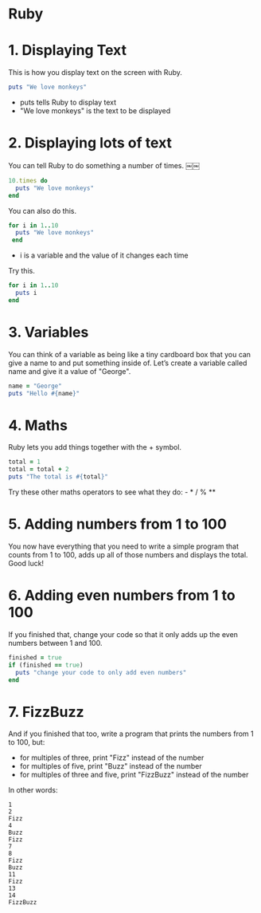 Ruby
====

# 1. Displaying Text
This is how you display text on the screen with Ruby.```rubyputs "We love monkeys"
```- puts tells Ruby to display text- "We love monkeys" is the text to be displayed
# 2. Displaying lots of textYou can tell Ruby to do something a number of times.￼￼
```ruby10.times do
  puts "We love monkeys"end```
You can also do this.

```rubyfor i in 1..10
  puts "We love monkeys"￼end
```
- i is a variable and the value of it changes each timeTry this.

```rubyfor i in 1..10 
  puts i 
end
```

# 3. Variables

You can think of a variable as being like a tiny cardboard box that you can give a name to and put something inside of. Let’s create a variable called name and give it a value of "George".

```ruby
name = "George" 
puts "Hello #{name}" 
```

# 4. Maths

Ruby lets you add things together with the + symbol.

```ruby
total = 1 
total = total + 2 
puts "The total is #{total}" 
```

Try these other maths operators to see what they do: - * / % **

# 5. Adding numbers from 1 to 100

You now have everything that you need to write a simple program that counts from 1 to 100, adds up all of those numbers and displays the total. Good luck!

# 6. Adding even numbers from 1 to 100

If you finished that, change your code so that it only adds up the even numbers between 1 and 100.

```ruby
finished = true 
if (finished == true) 
  puts "change your code to only add even numbers" 
end
```

# 7. FizzBuzz

And if you finished that too, write a program that prints the numbers from 1 to 100, but:

- for multiples of three, print "Fizz" instead of the number
- for multiples of five, print "Buzz" instead of the number
- for multiples of three and five, print "FizzBuzz" instead of the number

In other words:

```
1 
2 
Fizz 
4 
Buzz 
Fizz 
7 
8 
Fizz 
Buzz 
11 
Fizz 
13 
14 
FizzBuzz
```

  
